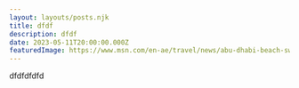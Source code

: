 ```yaml
---
layout: layouts/posts.njk
title: dfdf
description: dfdf
date: 2023-05-11T20:00:00.000Z
featuredImage: https://www.msn.com/en-ae/travel/news/abu-dhabi-beach-swimming-resumes-following-two-day-ban-after-orca-whale-sighting/ar-AA1b3pnM?ocid=entnewsntp&cvid=d692372cb7264ce088d983dd4f8978da&ei=30&fullscreen=true#image=1
---
```

d﻿fdfdfdfd